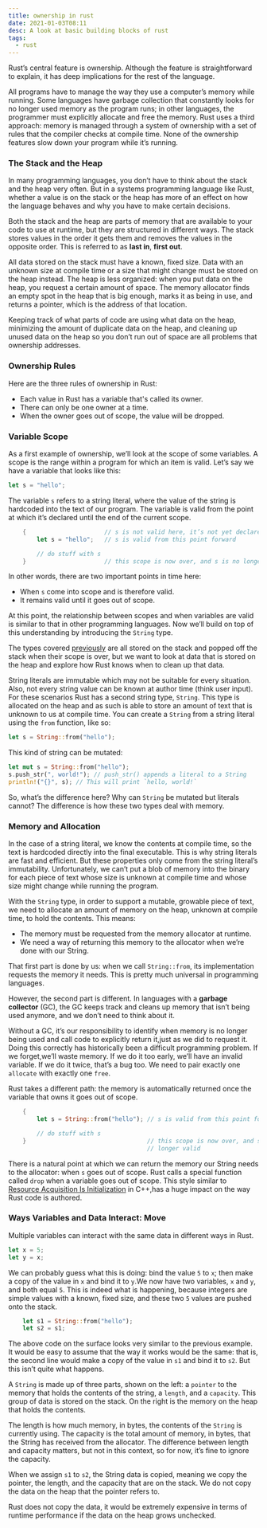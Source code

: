 ```yaml
---
title: ownership in rust
date: 2021-01-03T08:11
desc: A look at basic building blocks of rust
tags:
  - rust
---
```


Rust’s central feature is ownership. Although the feature is straightforward to explain, it has deep implications for the rest of the language.

All programs have to manage the way they use a computer’s memory while running. Some languages have garbage collection that constantly looks for no longer used memory as the program runs; in other languages, the programmer must explicitly allocate and free the memory. Rust uses a third approach: memory is managed through a system of ownership with a set of rules that the compiler checks at compile time. None of the ownership features slow down your program while it’s running.

### The Stack and the Heap

In many programming languages, you don’t have to think about the stack and the heap very often. But in a systems programming language like Rust, whether a value is on the stack or the heap has more of an effect on how the language behaves and why you have to make certain decisions.

Both the stack and the heap are parts of memory that are available to your code to use at runtime, but they are structured in different ways. The stack stores values in the order it gets them and removes the values in the opposite order. This is referred to as __last in__, __first out__.

All data stored on the stack must have a known, fixed size. Data with an unknown size at compile time or a size that might change must be stored on the heap instead. The heap is less organized: when you put data on the heap, you request a certain amount of space. The memory allocator finds an empty spot in the heap that is big enough, marks it as being in use, and returns a pointer, which is the address of that location.

Keeping track of what parts of code are using what data on the heap, minimizing the amount of duplicate data on the heap, and cleaning up unused data on the heap so you don’t run out of space are all problems that ownership addresses.

### Ownership Rules

Here are the three rules of ownership in Rust:

* Each value in Rust has a variable that's called its owner.
* There can only be one owner at a time.
* When the owner goes out of scope, the value will be dropped.

### Variable Scope

As a first example of ownership, we’ll look at the scope of some variables. A scope is the range within a program for which an item is valid. Let’s say we have a variable that looks like this:

```rust
let s = "hello";
```
The variable `s` refers to a string literal, where the value of the string is hardcoded into the text of our program. The variable is valid from the point at which it’s declared until the end of the current scope. 

```rust
    {                      // s is not valid here, it’s not yet declared
        let s = "hello";   // s is valid from this point forward

        // do stuff with s
    }                      // this scope is now over, and s is no longer valid
```
In other words, there are two important points in time here:

* When `s` come into scope and is therefore valid.
* It remains valid until it goes out of scope.

At this point, the relationship between scopes and when variables are valid is similar to that in other programming languages. Now we’ll build on top of this understanding by introducing the `String` type.

The types covered [previously](../rust-data-types.md) are all stored on the stack and popped off the stack when their scope is over, but we want to look at data that is stored on the heap and explore how Rust knows when to clean up that data.

String literals are immutable which may not be suitable for every situation. Also, not every string value can be known at author time (think user input). For these scenarios Rust has a second string type, `String`. This type is allocated on the heap and as such is able to store an amount of text that is unknown to us at compile time. You can create a `String` from a string literal using the `from` function, like so:

```rust
let s = String::from("hello");
```

This kind of string can be mutated:

```rust
let mut s = String::from("hello");
s.push_str(", world!"); // push_str() appends a literal to a String
println!("{}", s); // This will print `hello, world!`
```
So, what’s the difference here? Why can `String` be mutated but literals cannot? The difference is how these two types deal with memory.

### Memory and Allocation

In the case of a string literal, we know the contents at compile time, so the text is hardcoded directly into the final executable. This is why string literals are fast and efficient. But these properties only come from the string literal’s immutability. Unfortunately, we can’t put a blob of memory into the binary for each piece of text whose size is unknown at compile time and whose size might change while running the program.

With the `String` type, in order to support a mutable, growable piece of text, we need to allocate an amount of memory on the heap, unknown at compile time, to hold the contents. This means:

* The memory must be requested from the memory allocator at runtime.
* We need a way of returning this memory to the allocator when we’re done with our String.

That first part is done by us: when we call `String::from`, its implementation requests the memory it needs. This is pretty much universal in programming languages.

However, the second part is different. In languages with a __garbage collector__ (GC), the GC keeps track and cleans up memory that isn’t being used anymore, and we don’t need to think about it. 

Without a GC, it’s our responsibility to identify when memory is no longer being used and call code to explicitly return it,just as we did to request it. Doing this correctly has historically been a difficult programming problem. If we forget,we’ll waste memory. If we do it too early, we’ll have an invalid variable. If we do it twice, that’s a bug too. We need to pair exactly one `allocate` with exactly one `free`.

Rust takes a different path: the memory is automatically returned once the variable that owns it goes out of scope.

```rust
    {
        let s = String::from("hello"); // s is valid from this point forward

        // do stuff with s
    }                                  // this scope is now over, and s is no
                                       // longer valid
```
There is a natural point at which we can return the memory our String needs to the allocator: when `s` goes out of scope.
Rust calls a special function called `drop` when a variable goes out of scope. This style similar to [Resource Acquisition Is Initialization](https://en.wikipedia.org/wiki/Resource_acquisition_is_initialization) in C++,has a huge impact on the way Rust code is authored.

### Ways Variables and Data Interact: Move

Multiple variables can interact with the same data in different ways in Rust.

```rust
let x = 5;
let y = x;
```
We can probably guess what this is doing: bind the value `5` to `x`; then make a copy of the value in `x` and bind it to `y`.We now have two variables, `x` and `y`, and both equal `5`. This is indeed what is happening, because integers are simple values with a known, fixed size, and these two `5` values are pushed onto the stack.

```rust
    let s1 = String::from("hello");
    let s2 = s1;
```
The above code on the surface looks very similar to the previous example. It would be easy to assume that the way it works would be the same: that is, the second line would make a copy of the value in `s1` and bind it to `s2`. But this isn’t quite what happens.

 A `String` is made up of three parts, shown on the left: a `pointer` to the memory that holds the contents of the string, a `length`, and a `capacity`. This group of data is stored on the stack. On the right is the memory on the heap that holds the contents.

The length is how much memory, in bytes, the contents of the `String` is currently using. The capacity is the total amount of memory, in bytes, that the String has received from the allocator. The difference between length and capacity matters, but not in this context, so for now, it’s fine to ignore the capacity.

When we assign `s1` to `s2`, the String data is copied, meaning we copy the pointer, the length, and the capacity that are on the stack. We do not copy the data on the heap that the pointer refers to.

Rust does not copy the data, it would be extremely expensive in terms of runtime performance if the data on the heap grows unchecked.







